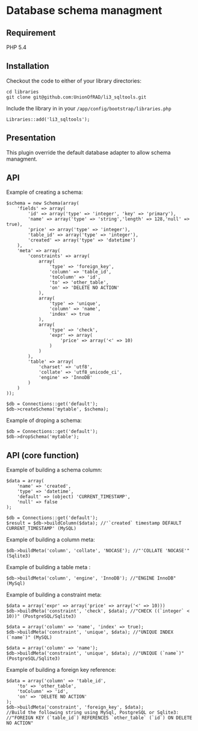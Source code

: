 # Database schema managment

## Requirement

PHP 5.4

## Installation

Checkout the code to either of your library directories:

	cd libraries
	git clone git@github.com:UnionOfRAD/li3_sqltools.git

Include the library in in your `/app/config/bootstrap/libraries.php`

	Libraries::add('li3_sqltools');

## Presentation

This plugin override the default database adapter to allow schema managment.

## API

Example of creating a schema:

	$schema = new Schema(array(
		'fields' => array(
			'id' => array('type' => 'integer', 'key' => 'primary'),
			'name' => array('type' => 'string','length' => 128,'null' => true),
			'price' => array('type' => 'integer'),
			'table_id' => array('type' => 'integer'),
			'created' => array('type' => 'datetime')
		),
		'meta' => array(
			'constraints' => array(
				array(
					'type' => 'foreign_key',
					'column' => 'table_id',
					'toColumn' => 'id',
					'to' => 'other_table',
					'on' => 'DELETE NO ACTION'
				),
				array(
					'type' => 'unique',
					'column' => 'name',
					'index' => true
				),
				array(
					'type' => 'check',
					'expr' => array(
						'price' => array('<' => 10)
					)
				)
			),
			'table' => array(
				'charset' => 'utf8',
				'collate' => 'utf8_unicode_ci',
				'engine' => 'InnoDB'
			)
		)
	));

	$db = Connections::get('default');
	$db->createSchema('mytable', $schema);

Example of droping a schema:

	$db = Connections::get('default');
	$db->dropSchema('mytable');

## API (core function)

Example of building a schema column:

	$data = array(
		'name' => 'created',
		'type' => 'datetime',
		'default' => (object) 'CURRENT_TIMESTAMP',
		'null' => false
	);

	$db = Connections::get('default');
	$result = $db->buildColumn($data); //'`created` timestamp DEFAULT CURRENT_TIMESTAMP' (MySQL)

Example of building a column meta:

	$db->buildMeta('column', 'collate', 'NOCASE'); //"'COLLATE 'NOCASE'" (Sqlite3)

Example of building a table meta :

	$db->buildMeta('column', 'engine', 'InnoDB'); //"ENGINE InnoDB" (MySql)

Example of building a constraint meta:

	$data = array('expr' => array('price' => array('<' => 10)))
	$db->buildMeta('constraint', 'check', $data); //"CHECK ((`integer` < 10))" (PostgreSQL/Sqlite3)

	$data = array('column' => 'name', 'index' => true);
	$db->buildMeta('constraint', 'unique', $data); //"UNIQUE INDEX (`name`)" (MySQL)

	$data = array('column' => 'name');
	$db->buildMeta('constraint', 'unique', $data); //"UNIQUE (`name`)" (PostgreSQL/Sqlite3)

Example of building a foreign key reference:

	$data = array('column' => 'table_id',
		'to' => 'other_table',
		'toColumn' => 'id',
		'on' => 'DELETE NO ACTION'
	);
	$db->buildMeta('constraint', 'foreign_key', $data);
	//Build the following string using MySql, PostgreSQL or Sqlite3:
	//"FOREIGN KEY (`table_id`) REFERENCES `other_table` (`id`) ON DELETE NO ACTION"
